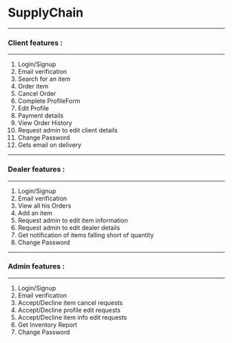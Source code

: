 # SupplyChain
---
### Client features :
---
1. Login/Signup
2. Email verification
3. Search for an item
4. Order item
5. Cancel Order
6. Complete ProfileForm
7. Edit Profile
8. Payment details
9. View Order History
10. Request admin to edit client details
11. Change Password
12. Gets email on delivery
---
### Dealer features :
---
1. Login/Signup
2. Email verification
3. View all his Orders
4. Add an item
5. Request admin to edit item information
6. Request admin to edit dealer details
7. Get notification of items falling short of quantity
8. Change Password
---
### Admin features :
---
1. Login/Signup
2. Email verification
3. Accept/Decline item cancel requests
4. Accept/Decline profile edit requests
5. Accept/Decline item info edit requests
6. Get Inventory Report
7. Change Password
